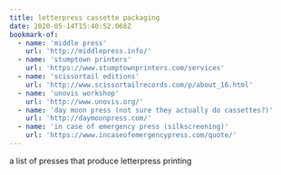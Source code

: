 ```yaml
---
title: letterpress cassette packaging
date: 2020-05-14T15:40:52.068Z
bookmark-of:
  - name: 'middle press'
    url: 'http://middlepress.info/'
  - name: 'stumptown printers'
    url: 'https://www.stumptownprinters.com/services'
  - name: 'scissortail editions'
    url: 'http://www.scissortailrecords.com/p/about_16.html'
  - name: 'unovis workshop'
    url: 'http://www.unovis.org/'
  - name: 'day moon press (not sure they actually do cassettes?)'
    url: 'http://daymoonpress.com/'
  - name: 'in case of emergency press (silkscreening)'
    url: 'https://www.incaseofemergencypress.com/quote/'
---
```

a list of presses that produce letterpress printing
